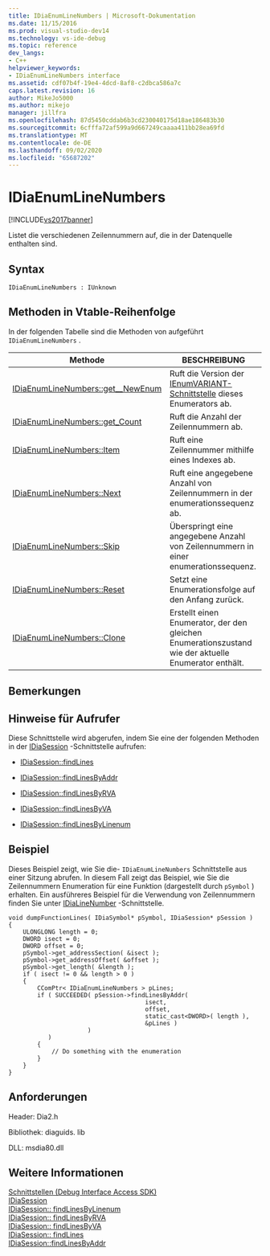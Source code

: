 ```yaml
---
title: IDiaEnumLineNumbers | Microsoft-Dokumentation
ms.date: 11/15/2016
ms.prod: visual-studio-dev14
ms.technology: vs-ide-debug
ms.topic: reference
dev_langs:
- C++
helpviewer_keywords:
- IDiaEnumLineNumbers interface
ms.assetid: cdf07b4f-19e4-4dcd-8af8-c2dbca586a7c
caps.latest.revision: 16
author: MikeJo5000
ms.author: mikejo
manager: jillfra
ms.openlocfilehash: 87d5450cddab6b3cd230040175d18ae186483b30
ms.sourcegitcommit: 6cfffa72af599a9d667249caaaa411bb28ea69fd
ms.translationtype: MT
ms.contentlocale: de-DE
ms.lasthandoff: 09/02/2020
ms.locfileid: "65687202"
---
```

# <a name="idiaenumlinenumbers"></a>IDiaEnumLineNumbers
[!INCLUDE[vs2017banner](../../includes/vs2017banner.md)]

Listet die verschiedenen Zeilennummern auf, die in der Datenquelle enthalten sind.  
  
## <a name="syntax"></a>Syntax  
  
```  
IDiaEnumLineNumbers : IUnknown  
```  
  
## <a name="methods-in-vtable-order"></a>Methoden in Vtable-Reihenfolge  
 In der folgenden Tabelle sind die Methoden von aufgeführt `IDiaEnumLineNumbers` .  
  
|Methode|BESCHREIBUNG|  
|------------|-----------------|  
|[IDiaEnumLineNumbers::get__NewEnum](../../debugger/debug-interface-access/idiaenumlinenumbers-get-newenum.md)|Ruft die Version der [IEnumVARIANT-Schnittstelle](https://msdn.microsoft.com/139e3c93-faef-4003-9079-e0e94494db3e) dieses Enumerators ab.|  
|[IDiaEnumLineNumbers::get_Count](../../debugger/debug-interface-access/idiaenumlinenumbers-get-count.md)|Ruft die Anzahl der Zeilennummern ab.|  
|[IDiaEnumLineNumbers::Item](../../debugger/debug-interface-access/idiaenumlinenumbers-item.md)|Ruft eine Zeilennummer mithilfe eines Indexes ab.|  
|[IDiaEnumLineNumbers::Next](../../debugger/debug-interface-access/idiaenumlinenumbers-next.md)|Ruft eine angegebene Anzahl von Zeilennummern in der enumerationssequenz ab.|  
|[IDiaEnumLineNumbers::Skip](../../debugger/debug-interface-access/idiaenumlinenumbers-skip.md)|Überspringt eine angegebene Anzahl von Zeilennummern in einer enumerationssequenz.|  
|[IDiaEnumLineNumbers::Reset](../../debugger/debug-interface-access/idiaenumlinenumbers-reset.md)|Setzt eine Enumerationsfolge auf den Anfang zurück.|  
|[IDiaEnumLineNumbers::Clone](../../debugger/debug-interface-access/idiaenumlinenumbers-clone.md)|Erstellt einen Enumerator, der den gleichen Enumerationszustand wie der aktuelle Enumerator enthält.|  
  
## <a name="remarks"></a>Bemerkungen  
  
## <a name="notes-for-callers"></a>Hinweise für Aufrufer  
 Diese Schnittstelle wird abgerufen, indem Sie eine der folgenden Methoden in der [IDiaSession](../../debugger/debug-interface-access/idiasession.md) -Schnittstelle aufrufen:  
  
- [IDiaSession::findLines](../../debugger/debug-interface-access/idiasession-findlines.md)  
  
- [IDiaSession::findLinesByAddr](../../debugger/debug-interface-access/idiasession-findlinesbyaddr.md)  
  
- [IDiaSession::findLinesByRVA](../../debugger/debug-interface-access/idiasession-findlinesbyrva.md)  
  
- [IDiaSession::findLinesByVA](../../debugger/debug-interface-access/idiasession-findlinesbyva.md)  
  
- [IDiaSession::findLinesByLinenum](../../debugger/debug-interface-access/idiasession-findlinesbylinenum.md)  
  
## <a name="example"></a>Beispiel  
 Dieses Beispiel zeigt, wie Sie die- `IDiaEnumLineNumbers` Schnittstelle aus einer Sitzung abrufen. In diesem Fall zeigt das Beispiel, wie Sie die Zeilennummern Enumeration für eine Funktion (dargestellt durch `pSymbol` ) erhalten. Ein ausführeres Beispiel für die Verwendung von Zeilennummern finden Sie unter [IDiaLineNumber](../../debugger/debug-interface-access/idialinenumber.md) -Schnittstelle.  
  
```cpp#  
void dumpFunctionLines( IDiaSymbol* pSymbol, IDiaSession* pSession )  
{  
    ULONGLONG length = 0;  
    DWORD isect = 0;  
    DWORD offset = 0;  
    pSymbol->get_addressSection( &isect );  
    pSymbol->get_addressOffset( &offset );  
    pSymbol->get_length( &length );  
    if ( isect != 0 && length > 0 )  
    {  
        CComPtr< IDiaEnumLineNumbers > pLines;  
        if ( SUCCEEDED( pSession->findLinesByAddr(  
                                      isect,  
                                      offset,  
                                      static_cast<DWORD>( length ),  
                                      &pLines )  
                      )  
           )  
        {  
            // Do something with the enumeration  
        }  
    }  
}  
```  
  
## <a name="requirements"></a>Anforderungen  
 Header: Dia2.h  
  
 Bibliothek: diaguids. lib  
  
 DLL: msdia80.dll  
  
## <a name="see-also"></a>Weitere Informationen  
 [Schnittstellen (Debug Interface Access SDK)](../../debugger/debug-interface-access/interfaces-debug-interface-access-sdk.md)   
 [IDiaSession](../../debugger/debug-interface-access/idiasession.md)   
 [IDiaSession:: findLinesByLinenum](../../debugger/debug-interface-access/idiasession-findlinesbylinenum.md)   
 [IDiaSession:: findLinesByRVA](../../debugger/debug-interface-access/idiasession-findlinesbyrva.md)   
 [IDiaSession:: findLinesByVA](../../debugger/debug-interface-access/idiasession-findlinesbyva.md)   
 [IDiaSession:: findLines](../../debugger/debug-interface-access/idiasession-findlines.md)   
 [IDiaSession::findLinesByAddr](../../debugger/debug-interface-access/idiasession-findlinesbyaddr.md)
